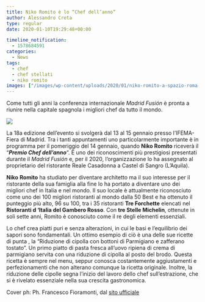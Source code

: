 ```yaml
---
title: Niko Romito è lo “Chef dell’anno”
author: Alessandro Creta
type: regular
date: 2020-01-10T19:29:48+00:00

timeline_notification:
  - 1578684591
categories:
  - News
tags:
  - chef
  - chef stellati
  - niko romito
images: ["/images/wp-content/uploads/2020/01/niko-romito-a-spazio-roma-ph.-francesco-fioramonti-1.webp"]
---
```

Come tutti gli anni la conferenza internazionale _Madrid_ _Fusión_ è pronta a riunire nella capitale spagnola i migliori chef da tutto il mondo.


![](/images/wp-content/uploads/2020/01/niko-romito-by-brambilla-serrani-photographers-per-identita-golose-2015.webp)


La 18a edizione dell&#8217;evento si svolgerà dal 13 al 15 gennaio presso l&#8217;IFEMA-Fiera di Madrid. Tra i tanti appuntamenti uno particolarmente importante è in programma per il pomeriggio del 14 gennaio, quando **Niko Romito** riceverà il &#8220;**_Premio Chef dell&#8217;anno_**&#8220;. È uno dei riconoscimenti più prestigiosi presentati durante il _Madrid Fusión_ e, per il 2020, l&#8217;organizzazione lo ha assegnato al proprietario del ristorante Reale Casadonna a Castel di Sangro (L&#8217;Aquila). 

**Niko** **Romito** ha studiato per diventare architetto ma il suo interesse per il ristorante della sua famiglia alla fine lo ha portato a diventare uno dei migliori chef in Italia e nel mondo. Il suo locale è attualmente riconosciuto come uno dei 100 migliori ristoranti al mondo dalla 50 Best e ha ottenuto il punteggio più alto, 96 su 100, tra i 35 ristoranti **Tre Forchette** elencati nel **Ristoranti d &#8216;Italia del Gambero Rosso**. Con **tre Stelle Michelin**, ottenute in soli sette anni, Romito è conosciuto come il re degli elementi essenziali. 

Lo chef crea piatti puri e senza alterazioni, in cui le basi e l&#8217;equilibrio dei sapori sono fondamentali. Un ottimo esempio di ciò è una delle sue ricette di punta , la &#8220;Riduzione di cipolla con bottoni di Parmigiano e zafferano tostato&#8221;. Un primo piatto di pasta fresca all&#8217;uovo ripiena di crema di parmigiano servita con una riduzione di cipolla al posto del brodo. Questa ricetta è sempre nel menu, seppur conosca costantemente aggiustamenti e perfezionamenti che non alterano comunque la ricetta originale. Inoltre, la riduzione delle cipolle segna l&#8217;inizio del lavoro dello chef sull&#8217;estrazione, che si è rivelato essenziale nella sua crescita gastronomica.

Cover ph: Ph. Francesco Fioramonti, dal [sito ufficiale](https://www.nikoromito.com/)